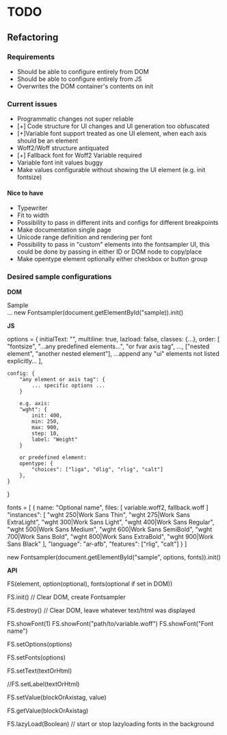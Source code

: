 # TODO

## Refactoring

### Requirements
- Should be able to configure entirely from DOM
- Should be able to configure entirely from JS
- Overwrites the DOM container's contents on init

### Current issues
- Programmatic changes not super reliable
- [+] Code structure for UI changes and UI generation too obfuscated
- [+]Variable font support treated as one UI element, when each axis should be an element
- Woff2/Woff structure antiquated
- [+] Fallback font for Woff2 Variable required
- Variable font init values buggy
- Make values configurable without showing the UI element (e.g. init fontsize)

#### Nice to have
- Typewriter
- Fit to width
- Possibility to pass in different inits and configs for different breakpoints
- Make documentation single page
- Unicode range definition and rendering per font
- Possibility to pass in "custom" elements into the fontsampler UI, this could be done by passing in either ID or DOM node to copy/place
- Make opentype element optionally either checkbox or button group

### Desired sample configurations

**DOM**

<div id="sample"
    data-fonts="variable.woff2"
    or
    data-fonts="variable.woff2,fallback.woff"
    or
    data-fonts="[{name:'Optional name',files:[variable.woff2,fallback.woff}]"
    or
    data-fonts="[{name:'Optional name',files:[variable.woff2,fallback.woff]},other.woff2,{files:[another.woff2,fallback.woff]}]"
    or
    data-fonts="variable.woff2,instances:['wght 250|Work Sans Thin'],features:['rlig']"
>Sample</div>
...
new Fontsampler(document.getElementById("sample)).init()

**JS**

options = {
    initialText: "",
    multiline: true,
    lazload: false,
    classes: {...},
    order: [
        "fontsize", 
        "...any predefined elements...", 
        "or fvar axis tag", 
        ..., 
        ["nested element", "another nested element"], 
        ...append any "ui" elements not listed explicitly...
        ],

    config: {
        "any element or axis tag": {
            ... specific options ...
        }

        e.g. axis:
        "wght": {
            init: 400,
            min: 250,
            max: 900,
            step: 10,
            label: "Weight"
        }

        or predefined element:
        opentype: {
            "choices": ["liga", "dlig", "rlig", "calt"]
        },
    }
}

fonts = [
    {
        name: "Optional name",
        files: [
            variable.woff2,
            fallback.woff
        ]
        "instances": [
            "wght 250|Work Sans Thin",
            "wght 275|Work Sans ExtraLight",
            "wght 300|Work Sans Light",
            "wght 400|Work Sans Regular",
            "wght 500|Work Sans Medium",
            "wght 600|Work Sans SemiBold",
            "wght 700|Work Sans Bold",
            "wght 800|Work Sans ExtraBold",
            "wght 900|Work Sans Black"
        ],
        "language": "ar-afb",
        "features": ["rlig", "calt"]
    }
]

new Fontsampler(document.getElementById("sample", options, fonts)).init()

**API**

FS(element, option(optional), fonts(optional if set in DOM))

FS.init() // Clear DOM, create Fontsampler

FS.destroy() // Clear DOM, leave whatever text/html was displayed

FS.showFont(1)
FS.showFont("path/to/variable.woff")
FS.showFont("Font name")

FS.setOptions(options)

FS.setFonts(options)

FS.setText(textOrHtml)

//FS.setLabel(textOrHtml)

FS.setValue(blockOrAxistag, value)

FS.getValue(blockOrAxistag)

FS.lazyLoad(Boolean) // start or stop lazyloading fonts in the background